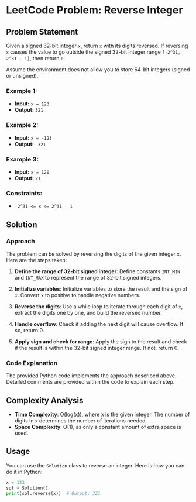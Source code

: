 # LeetCode Problem: Reverse Integer

## Problem Statement
Given a signed 32-bit integer `x`, return `x` with its digits reversed. If reversing `x` causes the value to go outside the signed 32-bit integer range `[-2^31, 2^31 - 1]`, then return `0`.

Assume the environment does not allow you to store 64-bit integers (signed or unsigned).

### Example 1:
- **Input:** `x = 123`
- **Output:** `321`

### Example 2:
- **Input:** `x = -123`
- **Output:** `-321`

### Example 3:
- **Input:** `x = 120`
- **Output:** `21`

### Constraints:
- `-2^31 <= x <= 2^31 - 1`

## Solution

### Approach
The problem can be solved by reversing the digits of the given integer `x`. Here are the steps taken:

1. **Define the range of 32-bit signed integer**: Define constants `INT_MIN` and `INT_MAX` to represent the range of 32-bit signed integers.

2. **Initialize variables**: Initialize variables to store the result and the sign of `x`. Convert `x` to positive to handle negative numbers.

3. **Reverse the digits**: Use a while loop to iterate through each digit of `x`, extract the digits one by one, and build the reversed number.

4. **Handle overflow**: Check if adding the next digit will cause overflow. If so, return 0.

5. **Apply sign and check for range**: Apply the sign to the result and check if the result is within the 32-bit signed integer range. If not, return 0.

### Code Explanation
The provided Python code implements the approach described above. Detailed comments are provided within the code to explain each step.

## Complexity Analysis
- **Time Complexity**: O(log(x)), where x is the given integer. The number of digits in `x` determines the number of iterations needed.
- **Space Complexity**: O(1), as only a constant amount of extra space is used.

## Usage

You can use the `Solution` class to reverse an integer. Here is how you can do it in Python:

```python
x = 123
sol = Solution()
print(sol.reverse(x))  # Output: 321
